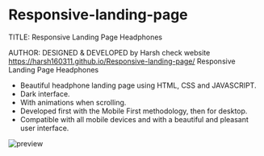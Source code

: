 # Responsive-landing-page
TITLE:  Responsive Landing Page Headphones                     

AUTHOR:
DESIGNED & DEVELOPED by Harsh
check website  https://harsh160311.github.io/Responsive-landing-page/ 
Responsive Landing Page Headphones 
- Beautiful headphone landing page using HTML, CSS and JAVASCRIPT.
- Dark interface.
- With animations when scrolling.
- Developed first with the Mobile First methodology, then for desktop.
- Compatible with all mobile devices and with a beautiful and pleasant user interface.

![preview](https://github.com/harsh160311/Codsoft/assets/82533066/288ac0d8-e480-4088-bf61-d704e3f152b8)

